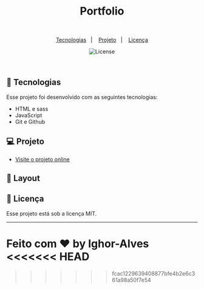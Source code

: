 <h1 align="center"> Portfolio </h1>

<p align="center">
 <br/>
</p>

<p align="center">
  <a href="#-tecnologias">Tecnologias</a>&nbsp;&nbsp;&nbsp;|&nbsp;&nbsp;&nbsp;
  <a href="#-projeto">Projeto</a>&nbsp;&nbsp;&nbsp;|&nbsp;&nbsp;&nbsp;
  <!-- <a href="#-layout">Layout</a>&nbsp;&nbsp;&nbsp;|&nbsp;&nbsp;&nbsp; -->
  <a href="#memo-licença">Licença</a>
</p>

<p align="center">
  <img alt="License" src="https://img.shields.io/static/v1?label=license&message=MIT&color=49AA26&labelColor=000000">
</p>

<br>

<!-- <p align="center">
  <img alt="projeto Portfolio" src=".github/preview.jpg" width="100%">
</p> -->

## 🚀 Tecnologias

Esse projeto foi desenvolvido com as seguintes tecnologias:

- HTML e sass
- JavaScript
- Git e Github

## 💻 Projeto

<!-- O Habits é um app para ajudar a rastrear os hábitos. -->

- [Visite o projeto online](https://ighoralves.github.io/Portfolio/)

## 🔖 Layout

## :memo: Licença

Esse projeto está sob a licença MIT.

---

Feito com ♥ by Ighor-Alves
<<<<<<< HEAD
=======

>>>>>>> fcac1229639408877bfe4b2e6c361a98a50f7e54
